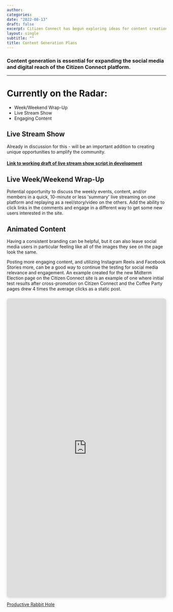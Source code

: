 ```yaml
---
author: 
categories:
date: "2022-08-13"
draft: false
excerpt: Citizen Connect has begun exploring ideas for content creation. This resource includes those plans and is a space for future plans.
layout: single
subtitle: ""
title: Content Generation Plans
---
```


### Content generation is essential for expanding the social media and digital reach of the Citizen Connect platform.

---

# Currently on the Radar:

+ Week/Weekend Wrap-Up
+ Live Stream Show
+ Engaging Content



## Live Stream Show

Already in discussion for this - will be an important addition to creating unique opportunities to amplify the community.

#### [Link to working draft of live stream show script in development](https://docs.google.com/document/d/1dgC-fhoHnAjOGePxP2Fv7D7gAzzm8Vip/edit?usp=sharing&ouid=109140489664263918222&rtpof=true&sd=true)


## Live Week/Weekend Wrap-Up

Potential opportunity to discuss the weekly events, content, and/or members in a quick, 10-minute or less 'summary' live streaming on one platform and replaying as a reel/story/video on the others. Add the ability to click links in the comments and engage in a different way to get some new users interested in the site.


## Animated Content

Having a consistent branding can be helpful, but it can also leave social media users in particular feeling like all of the images they see on the page look the same.

Posting more engaging content, and utilizing Instagram Reels and Facebook Stories more, can be a good way to continue the testing for social media relevance and engagement. An example created for the new Midterm Election page on the Citizen Connect site is an example of one where initial test results after cross-promotion on Citizen Connect and the Coffee Party pages drew 4 times the average clicks as a static post.

<div style="position: relative; width: 100%; height: 0; padding-top: 177.7143%;
 padding-bottom: 48px; box-shadow: 0 2px 8px 0 rgba(63,69,81,0.16); margin-top: 1.6em; margin-bottom: 0.9em; overflow: hidden;
 border-radius: 8px; will-change: transform;">
  <iframe loading="lazy" style="position: absolute; width: 100%; height: 100%; top: 0; left: 0; border: none; padding: 0;margin: 0;"
    src="https:&#x2F;&#x2F;www.canva.com&#x2F;design&#x2F;DAFJdiU_PNc&#x2F;watch?embed" allowfullscreen="allowfullscreen" allow="fullscreen">
  </iframe>
</div>
<a href="https:&#x2F;&#x2F;www.canva.com&#x2F;design&#x2F;DAFJdiU_PNc&#x2F;watch?utm_content=DAFJdiU_PNc&amp;utm_campaign=designshare&amp;utm_medium=embeds&amp;utm_source=link" target="_blank" rel="noopener">Productive Rabbit Hole</a>



